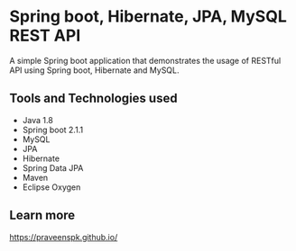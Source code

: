 # Spring boot, Hibernate, JPA, MySQL REST API

A simple Spring boot application that demonstrates the usage of RESTful API using Spring boot, Hibernate and MySQL. 

## Tools and Technologies used

* Java 1.8
* Spring boot 2.1.1
* MySQL
* JPA
* Hibernate
* Spring Data JPA
* Maven
* Eclipse Oxygen


## Learn more

https://praveenspk.github.io/





